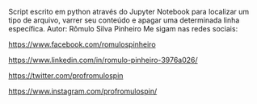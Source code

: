Script escrito em python através do Jupyter Notebook para localizar um tipo de arquivo, varrer seu conteúdo e apagar uma determinada linha específica.
Autor: Rômulo Silva Pinheiro
Me sigam nas redes sociais:

https://www.facebook.com/romulospinheiro

https://www.linkedin.com/in/romulo-pinheiro-3976a026/

https://twitter.com/profromulospin

https://www.instagram.com/profromulospin/

